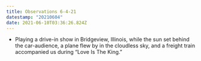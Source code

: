 ```yaml
---
title: Observations 6-4-21
datestamp: "20210604"
date: 2021-06-10T03:36:26.824Z
---
```

- Playing a drive-in show in Bridgeview, Illinois, while the sun set behind the car-audience, a plane flew by in the cloudless sky, and a freight train accompanied us during “Love Is The King.”